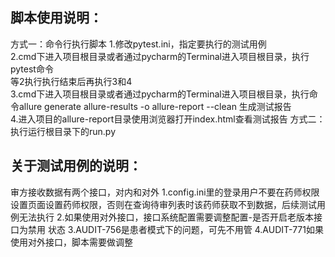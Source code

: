 ## 脚本使用说明：
方式一：命令行执行脚本
1.修改pytest.ini，指定要执行的测试用例<br />
2.cmd下进入项目根目录或者通过pycharm的Terminal进入项目根目录，执行pytest命令<br />
等2执行执行结束后再执行3和4<br />
3.cmd下进入项目根目录或者通过pycharm的Terminal进入项目根目录，执行命令allure generate allure-results -o allure-report --clean  生成测试报告<br />
4.进入项目的allure-report目录使用浏览器打开index.html查看测试报告
方式二：
执行运行根目录下的run.py




## 关于测试用例的说明：
审方接收数据有两个接口，对内和对外
1.config.ini里的登录用户不要在药师权限设置页面设置药师权限，否则在查询待审列表时该药师获取不到数据，后续测试用例无法执行
2.如果使用对外接口，接口系统配置需要调整配置-是否开启老版本接口为禁用 状态
3.AUDIT-756是患者模式下的问题，可先不用管
4.AUDIT-771如果使用对外接口，脚本需要做调整
